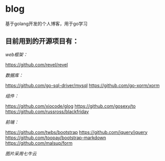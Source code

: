 blog
====

基于golang开发的个人博客，用于go学习

## 目前用到的开源项目有：

*web框架：*

https://github.com/revel/revel

*数据库：*

https://github.com/go-sql-driver/mysql
https://github.com/go-xorm/xorm

*组件：*

https://github.com/xiocode/glog
https://github.com/gosexy/to
https://github.com/russross/blackfriday

*前端：*

https://github.com/twbs/bootstrap
https://github.com/jquery/jquery
https://github.com/toopay/bootstrap-markdown
https://github.com/malsup/form

*图片采用七牛云*